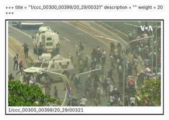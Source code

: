 +++
title = "1/ccc_00300_00399/20_29/00321"
description = ""
weight = 20
+++

<table style="border:2px solid black;max-width:800px;max-height:800px;" 
><tr><td>
<img class="center-fit-jpg"
src="/jpg_/aaa_20190430_NxaOmWaI8sI_00320.jpg">
1/ccc_00300_00399/20_29/00321
</img></td></tr></table>
